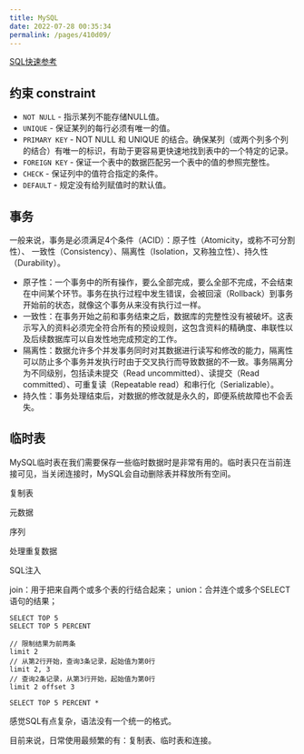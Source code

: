 ```yaml
---
title: MySQL
date: 2022-07-28 00:35:34
permalink: /pages/410d09/
---
```



[SQL快速参考](https://www.runoob.com/sql/sql-quickref.html)

## 约束 constraint
- `NOT NULL` - 指示某列不能存储NULL值。 
- `UNIQUE` - 保证某列的每行必须有唯一的值。 
- `PRIMARY KEY` - NOT NULL 和 UNIQUE 的结合。确保某列（或两个列多个列的结合）有唯一的标识，有助于更容易更快速地找到表中的一个特定的记录。 
- `FOREIGN KEY` - 保证一个表中的数据匹配另一个表中的值的参照完整性。 
- `CHECK` - 保证列中的值符合指定的条件。 
- `DEFAULT` - 规定没有给列赋值时的默认值。


## 事务
一般来说，事务是必须满足4个条件（ACID）：原子性（Atomicity，或称不可分割性）、
一致性（Consistency）、隔离性（Isolation，又称独立性）、持久性（Durability）。

- 原子性：一个事务中的所有操作，要么全部完成，要么全部不完成，不会结束在中间某个环节。事务在执行过程中发生错误，会被回滚（Rollback）到事务开始前的状态，就像这个事务从来没有执行过一样。 
- 一致性：在事务开始之前和事务结束之后，数据库的完整性没有被破坏。这表示写入的资料必须完全符合所有的预设规则，这包含资料的精确度、串联性以及后续数据库可以自发性地完成预定的工作。 
- 隔离性：数据允许多个并发事务同时对其数据进行读写和修改的能力，隔离性可以防止多个事务并发执行时由于交叉执行而导致数据的不一致。事务隔离分为不同级别，包括读未提交（Read uncommitted）、读提交（Read committed）、可重复读（Repeatable read）和串行化（Serializable）。 
- 持久性：事务处理结束后，对数据的修改就是永久的，即便系统故障也不会丢失。


## 临时表
MySQL临时表在我们需要保存一些临时数据时是非常有用的。临时表只在当前连接可见，当关闭连接时，MySQL会自动删除表并释放所有空间。

复制表

元数据

序列

处理重复数据

SQL注入

join：用于把来自两个或多个表的行结合起来； union：合并连个或多个SELECT语句的结果；
```text
SELECT TOP 5
SELECT TOP 5 PERCENT
```
```text
// 限制结果为前两条
limit 2
// 从第2行开始，查询3条记录，起始值为第0行
limit 2, 3
// 查询2条记录，从第3行开始，起始值为第0行
limit 2 offset 3
```

```text
SELECT TOP 5 PERCENT *
```

感觉SQL有点复杂，语法没有一个统一的格式。

目前来说，日常使用最频繁的有：复制表、临时表和连接。
